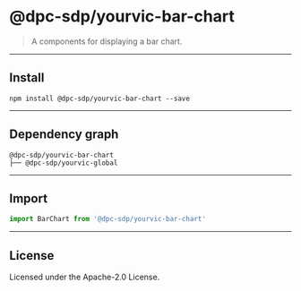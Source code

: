 <!-- GENERATED_DOCS -->
# @dpc-sdp/yourvic-bar-chart

> A components for displaying a bar chart.

--------------------------------------------------------------------------------

## Install

```shell
npm install @dpc-sdp/yourvic-bar-chart --save
```

--------------------------------------------------------------------------------

## Dependency graph

```shell
@dpc-sdp/yourvic-bar-chart
├── @dpc-sdp/yourvic-global
```

--------------------------------------------------------------------------------

## Import

```js
import BarChart from '@dpc-sdp/yourvic-bar-chart'
```

--------------------------------------------------------------------------------

## License

Licensed under the Apache-2.0 License.

<!-- /GENERATED_DOCS -->

